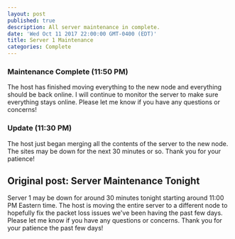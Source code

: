 ```yaml
---
layout: post
published: true
description: All server maintenance in complete.
date: 'Wed Oct 11 2017 22:00:00 GMT-0400 (EDT)'
title: Server 1 Maintenance
categories: Complete
---
```

### Maintenance Complete (11:50 PM)

The host has finished moving everything to the new node and everything should be back online. I will continue to monitor the server to make sure everything stays online. Please let me know if you have any questions or concerns!

### Update (11:30 PM)

The host just began merging all the contents of the server to the new node. The sites may be down for the next 30 minutes or so. Thank you for your patience!

## Original post: Server Maintenance Tonight

Server 1 may be down for around 30 minutes tonight starting around 11:00 PM Eastern time. The host is moving the entire server to a different node to hopefully fix the packet loss issues we've been having the past few days. Please let me know if you have any questions or concerns. Thank you for your patience the past few days!
